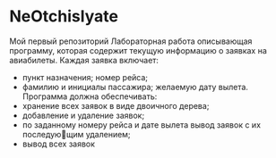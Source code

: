 # NeOtchislyate
Мой первый репозиторий
Лабораторная работа описывающая программу, которая содержит текущую информацию о заявках 
на авиабилеты. Каждая заявка включает:
- пункт назначения; номер рейса;
- фамилию и инициалы пассажира; желаемую дату вылета.
Программа должна обеспечивать:
- хранение всех заявок в виде двоичного дерева;
- добавление и удаление заявок;
- по заданному номеру рейса и дате вылета вывод заявок с их последующим удалением;
- вывод всех заявок

